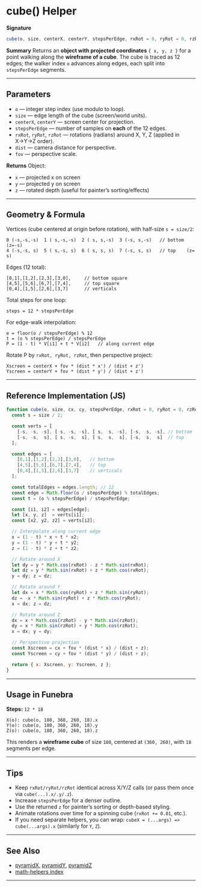 # cube() Helper

**Signature**

```js
cube(o, size, centerX, centerY, stepsPerEdge, rxRot = 0, ryRot = 0, rzRot = 0, dist = 700, fov = 1.0)
```

**Summary**
Returns an **object with projected coordinates** `{ x, y, z }` for a point walking along the **wireframe of a cube**.
The cube is traced as 12 edges; the walker index `o` advances along edges, each split into `stepsPerEdge` segments.

---

## Parameters

* `o` — integer step index (use modulo to loop).
* `size` — edge length of the cube (screen/world units).
* `centerX`, `centerY` — screen center for projection.
* `stepsPerEdge` — number of samples on **each** of the 12 edges.
* `rxRot`, `ryRot`, `rzRot` — rotations (radians) around X, Y, Z (applied in X→Y→Z order).
* `dist` — camera distance for perspective.
* `fov` — perspective scale.

**Returns**
Object:

* `x` — projected x on screen
* `y` — projected y on screen
* `z` — rotated depth (useful for painter’s sorting/effects)

---

## Geometry & Formula

Vertices (cube centered at origin before rotation), with half-size `s = size/2`:

```
0 (-s,-s,-s)  1 ( s,-s,-s)  2 ( s, s,-s)  3 (-s, s,-s)   // bottom (z=-s)
4 (-s,-s, s)  5 ( s,-s, s)  6 ( s, s, s)  7 (-s, s, s)   // top    (z= s)
```

Edges (12 total):

```
[0,1],[1,2],[2,3],[3,0],     // bottom square
[4,5],[5,6],[6,7],[7,4],     // top square
[0,4],[1,5],[2,6],[3,7]      // verticals
```

Total steps for one loop:

```
steps = 12 * stepsPerEdge
```

For edge-walk interpolation:

```
e = floor(o / stepsPerEdge) % 12
t = (o % stepsPerEdge) / stepsPerEdge
P = (1 - t) * V[i1] + t * V[i2]   // along current edge
```

Rotate P by `rxRot, ryRot, rzRot`, then perspective project:

```
Xscreen = centerX + fov * (dist * x') / (dist + z')
Yscreen = centerY + fov * (dist * y') / (dist + z')
```

---

## Reference Implementation (JS)

```js
function cube(o, size, cx, cy, stepsPerEdge, rxRot = 0, ryRot = 0, rzRot = 0, dist = 700, fov = 1.0){
  const s = size / 2;

  const verts = [
    [-s, -s, -s], [ s, -s, -s], [ s,  s, -s], [-s,  s, -s], // bottom
    [-s, -s,  s], [ s, -s,  s], [ s,  s,  s], [-s,  s,  s]  // top
  ];

  const edges = [
    [0,1],[1,2],[2,3],[3,0],   // bottom
    [4,5],[5,6],[6,7],[7,4],   // top
    [0,4],[1,5],[2,6],[3,7]    // verticals
  ];

  const totalEdges = edges.length; // 12
  const edge = Math.floor(o / stepsPerEdge) % totalEdges;
  const t = (o % stepsPerEdge) / stepsPerEdge;

  const [i1, i2] = edges[edge];
  let [x, y, z]  = verts[i1];
  const [x2, y2, z2] = verts[i2];

  // Interpolate along current edge
  x = (1 - t) * x + t * x2;
  y = (1 - t) * y + t * y2;
  z = (1 - t) * z + t * z2;

  // Rotate around X
  let dy = y * Math.cos(rxRot) - z * Math.sin(rxRot);
  let dz = y * Math.sin(rxRot) + z * Math.cos(rxRot);
  y = dy; z = dz;

  // Rotate around Y
  let dx = x * Math.cos(ryRot) + z * Math.sin(ryRot);
  dz = -x * Math.sin(ryRot) + z * Math.cos(ryRot);
  x = dx; z = dz;

  // Rotate around Z
  dx = x * Math.cos(rzRot) - y * Math.sin(rzRot);
  dy = x * Math.sin(rzRot) + y * Math.cos(rzRot);
  x = dx; y = dy;

  // Perspective projection
  const Xscreen = cx + fov * (dist * x) / (dist + z);
  const Yscreen = cy + fov * (dist * y) / (dist + z);

  return { x: Xscreen, y: Yscreen, z };
}
```

---

## Usage in Funebra

**Steps:** `12 * 18`

```
X(o): cube(o, 180, 360, 260, 18).x
Y(o): cube(o, 180, 360, 260, 18).y
Z(o): cube(o, 180, 360, 260, 18).z
```

This renders a **wireframe cube** of size `180`, centered at `(360, 260)`, with `18` segments per edge.

---

## Tips

* Keep `rxRot/ryRot/rzRot` identical across X/Y/Z calls (or pass them once via `cube(...).x/.y/.z`).
* Increase `stepsPerEdge` for a denser outline.
* Use the returned `z` for painter’s sorting or depth-based styling.
* Animate rotations over time for a spinning cube (`rxRot += 0.01`, etc.).
* If you need separate helpers, you can wrap:
  `cubeX = (...args) => cube(...args).x` (similarly for `Y`, `Z`).

---

## See Also

* [pyramidX](pyramidX.md), [pyramidY](pyramidY.md), [pyramidZ](pyramidZ.md)
* [math-helpers index](../math-helpers.md)

---
